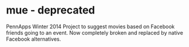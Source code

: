 mue - deprecated
===

PennApps Winter 2014 Project to suggest movies based on Facebook friends going to an event. Now completely broken and replaced by native Facebook alternatives.
